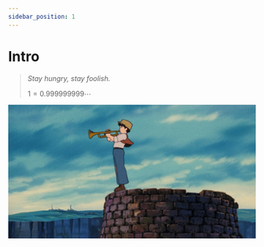 ```yaml
---
sidebar_position: 1
---
```


# Intro

> _Stay hungry, stay foolish._
>
> $1 = 0.999999999\cdots$

![cover](../../static/img/天空之城-孤独的号.jpg)
